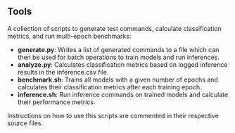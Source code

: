 ## Tools
A collection of scripts to generate test commands, calculate classification metrics, and run multi-epoch benchmarks:
- **generate.py**: Writes a list of generated commands to a file which can then be used for batch operations to train models and run inferences.
- **analyze.py**: Calculates classification metrics based on logged inference results in the inference.csv file.
- **benchmark.sh**: Trains all models with a given number of epochs and calculates their classification metrics after each training epoch.
- **inference.sh**: Run inference commands on trained models and calculate their performance metrics.

Instructions on how to use this scripts are commented in their respective source files.
